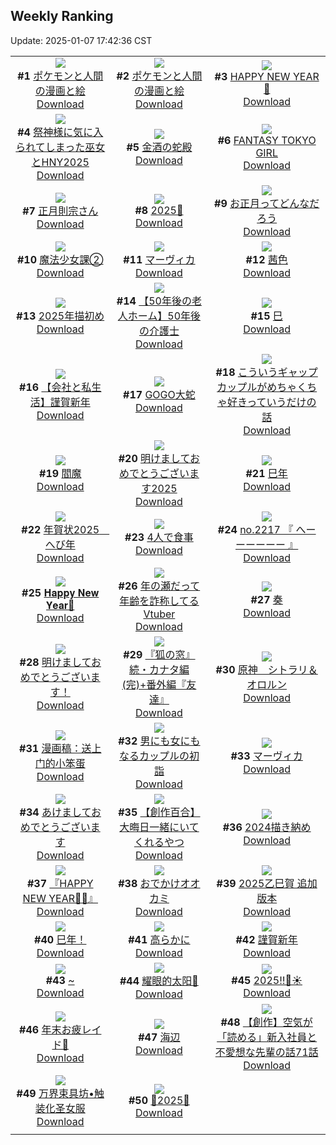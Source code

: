## Weekly Ranking
Update: 2025-01-07 17:42:36 CST

|      |      |      |
| :----: | :----: | :----: |
| ![](https://i.pixiv.re/c/240x480/img-master/img/2025/01/01/12/45/30/125780037_p0_master1200.jpg)<br>**#1** [ポケモンと人間の漫画と絵](https://www.pixiv.net/artworks/125780037)<br>[Download](https://i.pixiv.re/img-original/img/2025/01/01/12/45/30/125780037_p0.png) | ![](https://i.pixiv.re/c/240x480/img-master/img/2025/01/01/12/38/20/125779825_p0_master1200.jpg)<br>**#2** [ポケモンと人間の漫画と絵](https://www.pixiv.net/artworks/125779825)<br>[Download](https://i.pixiv.re/img-original/img/2025/01/01/12/38/20/125779825_p0.png) | ![](https://i.pixiv.re/c/240x480/img-master/img/2025/01/01/00/04/10/125754777_p0_master1200.jpg)<br>**#3** [HAPPY NEW YEAR🐍](https://www.pixiv.net/artworks/125754777)<br>[Download](https://i.pixiv.re/img-original/img/2025/01/01/00/04/10/125754777_p0.png) |
| ![](https://i.pixiv.re/c/240x480/img-master/img/2025/01/01/18/00/21/125789826_p0_master1200.jpg)<br>**#4** [祭神様に気に入られてしまった巫女とHNY2025](https://www.pixiv.net/artworks/125789826)<br>[Download](https://i.pixiv.re/img-original/img/2025/01/01/18/00/21/125789826_p0.jpg) | ![](https://i.pixiv.re/c/240x480/img-master/img/2025/01/01/11/59/40/125754422_p0_master1200.jpg)<br>**#5** [金酒の蛇殿](https://www.pixiv.net/artworks/125754422)<br>[Download](https://i.pixiv.re/img-original/img/2025/01/01/11/59/40/125754422_p0.jpg) | ![](https://i.pixiv.re/c/240x480/img-master/img/2024/12/31/00/00/16/125708858_p0_master1200.jpg)<br>**#6** [FANTASY TOKYO GIRL](https://www.pixiv.net/artworks/125708858)<br>[Download](https://i.pixiv.re/img-original/img/2024/12/31/00/00/16/125708858_p0.png) |
| ![](https://i.pixiv.re/c/240x480/img-master/img/2025/01/02/00/00/24/125804324_p0_master1200.jpg)<br>**#7** [正月則宗さん](https://www.pixiv.net/artworks/125804324)<br>[Download](https://i.pixiv.re/img-original/img/2025/01/02/00/00/24/125804324_p0.jpg) | ![](https://i.pixiv.re/c/240x480/img-master/img/2025/01/01/00/01/44/125753758_p0_master1200.jpg)<br>**#8** [2025🐍](https://www.pixiv.net/artworks/125753758)<br>[Download](https://i.pixiv.re/img-original/img/2025/01/01/00/01/44/125753758_p0.jpg) | ![](https://i.pixiv.re/c/240x480/img-master/img/2025/01/01/07/30/02/125771019_p0_master1200.jpg)<br>**#9** [お正月ってどんなだろう](https://www.pixiv.net/artworks/125771019)<br>[Download](https://i.pixiv.re/img-original/img/2025/01/01/07/30/02/125771019_p0.jpg) |
| ![](https://i.pixiv.re/c/240x480/img-master/img/2025/01/01/21/20/52/125797330_p0_master1200.jpg)<br>**#10** [魔法少女課②](https://www.pixiv.net/artworks/125797330)<br>[Download](https://i.pixiv.re/img-original/img/2025/01/01/21/20/52/125797330_p0.jpg) | ![](https://i.pixiv.re/c/240x480/img-master/img/2025/01/01/14/47/14/125783605_p0_master1200.jpg)<br>**#11** [マーヴィカ](https://www.pixiv.net/artworks/125783605)<br>[Download](https://i.pixiv.re/img-original/img/2025/01/01/14/47/14/125783605_p0.jpg) | ![](https://i.pixiv.re/c/240x480/img-master/img/2024/12/31/00/13/15/125709723_p0_master1200.jpg)<br>**#12** [茜色](https://www.pixiv.net/artworks/125709723)<br>[Download](https://i.pixiv.re/img-original/img/2024/12/31/00/13/15/125709723_p0.jpg) |
| ![](https://i.pixiv.re/c/240x480/img-master/img/2025/01/01/18/46/14/125791477_p0_master1200.jpg)<br>**#13** [2025年描初め](https://www.pixiv.net/artworks/125791477)<br>[Download](https://i.pixiv.re/img-original/img/2025/01/01/18/46/14/125791477_p0.jpg) | ![](https://i.pixiv.re/c/240x480/img-master/img/2024/12/31/18/00/34/125735270_p0_master1200.jpg)<br>**#14** [【50年後の老人ホーム】50年後の介護士](https://www.pixiv.net/artworks/125735270)<br>[Download](https://i.pixiv.re/img-original/img/2024/12/31/18/00/34/125735270_p0.jpg) | ![](https://i.pixiv.re/c/240x480/img-master/img/2025/01/01/13/56/08/125782119_p0_master1200.jpg)<br>**#15** [巳](https://www.pixiv.net/artworks/125782119)<br>[Download](https://i.pixiv.re/img-original/img/2025/01/01/13/56/08/125782119_p0.jpg) |
| ![](https://i.pixiv.re/c/240x480/img-master/img/2025/01/01/00/04/03/125754727_p0_master1200.jpg)<br>**#16** [【会社と私生活】謹賀新年](https://www.pixiv.net/artworks/125754727)<br>[Download](https://i.pixiv.re/img-original/img/2025/01/01/00/04/03/125754727_p0.jpg) | ![](https://i.pixiv.re/c/240x480/img-master/img/2025/01/02/07/30/01/125812888_p0_master1200.jpg)<br>**#17** [GOGO大蛇](https://www.pixiv.net/artworks/125812888)<br>[Download](https://i.pixiv.re/img-original/img/2025/01/02/07/30/01/125812888_p0.jpg) | ![](https://i.pixiv.re/c/240x480/img-master/img/2024/12/31/00/21/43/125710008_p0_master1200.jpg)<br>**#18** [こういうギャップカップルがめちゃくちゃ好きっていうだけの話](https://www.pixiv.net/artworks/125710008)<br>[Download](https://i.pixiv.re/img-original/img/2024/12/31/00/21/43/125710008_p0.jpg) |
| ![](https://i.pixiv.re/c/240x480/img-master/img/2024/12/31/00/01/39/125709121_p0_master1200.jpg)<br>**#19** [閻魔](https://www.pixiv.net/artworks/125709121)<br>[Download](https://i.pixiv.re/img-original/img/2024/12/31/00/01/39/125709121_p0.jpg) | ![](https://i.pixiv.re/c/240x480/img-master/img/2025/01/01/00/02/32/125754125_p0_master1200.jpg)<br>**#20** [明けましておめでとうございます2025](https://www.pixiv.net/artworks/125754125)<br>[Download](https://i.pixiv.re/img-original/img/2025/01/01/00/02/32/125754125_p0.jpg) | ![](https://i.pixiv.re/c/240x480/img-master/img/2025/01/01/00/18/16/125757539_p0_master1200.jpg)<br>**#21** [巳年](https://www.pixiv.net/artworks/125757539)<br>[Download](https://i.pixiv.re/img-original/img/2025/01/01/00/18/16/125757539_p0.jpg) |
| ![](https://i.pixiv.re/c/240x480/img-master/img/2025/01/01/14/33/03/125783214_p0_master1200.jpg)<br>**#22** [年賀状2025　へび年](https://www.pixiv.net/artworks/125783214)<br>[Download](https://i.pixiv.re/img-original/img/2025/01/01/14/33/03/125783214_p0.jpg) | ![](https://i.pixiv.re/c/240x480/img-master/img/2025/01/01/20/00/06/125794113_p0_master1200.jpg)<br>**#23** [4人で食事](https://www.pixiv.net/artworks/125794113)<br>[Download](https://i.pixiv.re/img-original/img/2025/01/01/20/00/06/125794113_p0.jpg) | ![](https://i.pixiv.re/c/240x480/img-master/img/2025/01/01/22/58/55/125801439_p0_master1200.jpg)<br>**#24** [no.2217 『 へーーーーーー 』](https://www.pixiv.net/artworks/125801439)<br>[Download](https://i.pixiv.re/img-original/img/2025/01/01/22/58/55/125801439_p0.jpg) |
| ![](https://i.pixiv.re/c/240x480/img-master/img/2025/01/02/00/47/51/125806364_p0_master1200.jpg)<br>**#25** [𝐇𝐚𝐩𝐩𝐲 𝐍𝐞𝐰 𝐘𝐞𝐚𝐫🐍](https://www.pixiv.net/artworks/125806364)<br>[Download](https://i.pixiv.re/img-original/img/2025/01/02/00/47/51/125806364_p0.jpg) | ![](https://i.pixiv.re/c/240x480/img-master/img/2025/01/01/21/10/27/125796907_p0_master1200.jpg)<br>**#26** [年の瀬だって年齢を詐称してるVtuber](https://www.pixiv.net/artworks/125796907)<br>[Download](https://i.pixiv.re/img-original/img/2025/01/01/21/10/27/125796907_p0.png) | ![](https://i.pixiv.re/c/240x480/img-master/img/2025/01/01/10/28/33/125775476_p0_master1200.jpg)<br>**#27** [奏](https://www.pixiv.net/artworks/125775476)<br>[Download](https://i.pixiv.re/img-original/img/2025/01/01/10/28/33/125775476_p0.png) |
| ![](https://i.pixiv.re/c/240x480/img-master/img/2025/01/01/00/31/10/125759047_p0_master1200.jpg)<br>**#28** [明けましておめでとうございます！](https://www.pixiv.net/artworks/125759047)<br>[Download](https://i.pixiv.re/img-original/img/2025/01/01/00/31/10/125759047_p0.jpg) | ![](https://i.pixiv.re/c/240x480/img-master/img/2024/12/31/18/24/09/125736243_p0_master1200.jpg)<br>**#29** [『狐の窓』続・カナタ編(完)+番外編『友達』](https://www.pixiv.net/artworks/125736243)<br>[Download](https://i.pixiv.re/img-original/img/2024/12/31/18/24/09/125736243_p0.png) | ![](https://i.pixiv.re/c/240x480/img-master/img/2025/01/01/12/32/24/125779646_p0_master1200.jpg)<br>**#30** [原神　シトラリ＆オロルン](https://www.pixiv.net/artworks/125779646)<br>[Download](https://i.pixiv.re/img-original/img/2025/01/01/12/32/24/125779646_p0.jpg) |
| ![](https://i.pixiv.re/c/240x480/img-master/img/2025/01/01/20/39/59/125795627_p0_master1200.jpg)<br>**#31** [漫画稿：送上门的小笨蛋](https://www.pixiv.net/artworks/125795627)<br>[Download](https://i.pixiv.re/img-original/img/2025/01/01/20/39/59/125795627_p0.png) | ![](https://i.pixiv.re/c/240x480/img-master/img/2025/01/01/00/06/04/125755366_p0_master1200.jpg)<br>**#32** [男にも女にもなるカップルの初詣](https://www.pixiv.net/artworks/125755366)<br>[Download](https://i.pixiv.re/img-original/img/2025/01/01/00/06/04/125755366_p0.jpg) | ![](https://i.pixiv.re/c/240x480/img-master/img/2025/01/01/13/02/48/125780613_p0_master1200.jpg)<br>**#33** [マーヴィカ](https://www.pixiv.net/artworks/125780613)<br>[Download](https://i.pixiv.re/img-original/img/2025/01/01/13/02/48/125780613_p0.png) |
| ![](https://i.pixiv.re/c/240x480/img-master/img/2025/01/01/00/04/00/125754710_p0_master1200.jpg)<br>**#34** [あけましておめでとうございます](https://www.pixiv.net/artworks/125754710)<br>[Download](https://i.pixiv.re/img-original/img/2025/01/01/00/04/00/125754710_p0.jpg) | ![](https://i.pixiv.re/c/240x480/img-master/img/2025/01/01/19/01/37/125792095_p0_master1200.jpg)<br>**#35** [【創作百合】大晦日一緒にいてくれるやつ](https://www.pixiv.net/artworks/125792095)<br>[Download](https://i.pixiv.re/img-original/img/2025/01/01/19/01/37/125792095_p0.jpg) | ![](https://i.pixiv.re/c/240x480/img-master/img/2024/12/31/22/27/09/125747061_p0_master1200.jpg)<br>**#36** [2024描き納め](https://www.pixiv.net/artworks/125747061)<br>[Download](https://i.pixiv.re/img-original/img/2024/12/31/22/27/09/125747061_p0.jpg) |
| ![](https://i.pixiv.re/c/240x480/img-master/img/2025/01/01/21/55/13/125798689_p0_master1200.jpg)<br>**#37** [『HAPPY NEW YEAR🎍🎂』](https://www.pixiv.net/artworks/125798689)<br>[Download](https://i.pixiv.re/img-original/img/2025/01/01/21/55/13/125798689_p0.png) | ![](https://i.pixiv.re/c/240x480/img-master/img/2025/01/01/00/32/37/125759194_p0_master1200.jpg)<br>**#38** [おでかけオオカミ](https://www.pixiv.net/artworks/125759194)<br>[Download](https://i.pixiv.re/img-original/img/2025/01/01/00/32/37/125759194_p0.jpg) | ![](https://i.pixiv.re/c/240x480/img-master/img/2025/01/01/01/25/04/125762701_p0_master1200.jpg)<br>**#39** [2025乙巳賀 追加版本](https://www.pixiv.net/artworks/125762701)<br>[Download](https://i.pixiv.re/img-original/img/2025/01/01/01/25/04/125762701_p0.jpg) |
| ![](https://i.pixiv.re/c/240x480/img-master/img/2025/01/01/01/16/48/125762262_p0_master1200.jpg)<br>**#40** [巳年！](https://www.pixiv.net/artworks/125762262)<br>[Download](https://i.pixiv.re/img-original/img/2025/01/01/01/16/48/125762262_p0.jpg) | ![](https://i.pixiv.re/c/240x480/img-master/img/2025/01/01/00/02/12/125753990_p0_master1200.jpg)<br>**#41** [高らかに](https://www.pixiv.net/artworks/125753990)<br>[Download](https://i.pixiv.re/img-original/img/2025/01/01/00/02/12/125753990_p0.png) | ![](https://i.pixiv.re/c/240x480/img-master/img/2025/01/01/00/19/27/125757675_p0_master1200.jpg)<br>**#42** [謹賀新年](https://www.pixiv.net/artworks/125757675)<br>[Download](https://i.pixiv.re/img-original/img/2025/01/01/00/19/27/125757675_p0.jpg) |
| ![](https://i.pixiv.re/c/240x480/img-master/img/2025/01/01/00/00/19/125752981_p0_master1200.jpg)<br>**#43** [~](https://www.pixiv.net/artworks/125752981)<br>[Download](https://i.pixiv.re/img-original/img/2025/01/01/00/00/19/125752981_p0.jpg) | ![](https://i.pixiv.re/c/240x480/img-master/img/2025/01/01/12/40/16/125779876_p0_master1200.jpg)<br>**#44** [耀眼的太阳🌅](https://www.pixiv.net/artworks/125779876)<br>[Download](https://i.pixiv.re/img-original/img/2025/01/01/12/40/16/125779876_p0.jpg) | ![](https://i.pixiv.re/c/240x480/img-master/img/2025/01/01/00/11/50/125756552_p0_master1200.jpg)<br>**#45** [2025‼️🍊☀️](https://www.pixiv.net/artworks/125756552)<br>[Download](https://i.pixiv.re/img-original/img/2025/01/01/00/11/50/125756552_p0.jpg) |
| ![](https://i.pixiv.re/c/240x480/img-master/img/2024/12/31/23/42/32/125751231_p0_master1200.jpg)<br>**#46** [年末お疲レイド🔔](https://www.pixiv.net/artworks/125751231)<br>[Download](https://i.pixiv.re/img-original/img/2024/12/31/23/42/32/125751231_p0.jpg) | ![](https://i.pixiv.re/c/240x480/img-master/img/2025/01/01/13/00/41/125758899_p0_master1200.jpg)<br>**#47** [海辺](https://www.pixiv.net/artworks/125758899)<br>[Download](https://i.pixiv.re/img-original/img/2025/01/01/13/00/41/125758899_p0.jpg) | ![](https://i.pixiv.re/c/240x480/img-master/img/2025/01/02/18/07/23/125826343_p0_master1200.jpg)<br>**#48** [【創作】空気が「読める」新入社員と不愛想な先輩の話71話](https://www.pixiv.net/artworks/125826343)<br>[Download](https://i.pixiv.re/img-original/img/2025/01/02/18/07/23/125826343_p0.jpg) |
| ![](https://i.pixiv.re/c/240x480/img-master/img/2025/01/01/17/34/54/125788823_p0_master1200.jpg)<br>**#49** [万界束具坊•触装化圣女服](https://www.pixiv.net/artworks/125788823)<br>[Download](https://i.pixiv.re/img-original/img/2025/01/01/17/34/54/125788823_p0.jpg) | ![](https://i.pixiv.re/c/240x480/img-master/img/2025/01/01/00/41/33/125759892_p0_master1200.jpg)<br>**#50** [🫧2025🫧](https://www.pixiv.net/artworks/125759892)<br>[Download](https://i.pixiv.re/img-original/img/2025/01/01/00/41/33/125759892_p0.png) |
|      |
